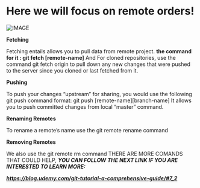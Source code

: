 # Here we will focus on remote orders!

 ![IMAGE](https://www.nobledesktop.com/image/gitresources/git-branches-merge.png)

**Fetching** 

Fetching entails allows you to pull data from remote project. **the command for it : git fetch [remote-name]** And For cloned repositories, use the command git fetch origin to pull down any new changes that were pushed to the server since you cloned or last fetched from it.

**Pushing**

To push your changes “upstream” for sharing, you would use the following git push command format: git push [remote-name][branch-name] It allows you to push committed changes from local “master” command.

**Renaming Remotes**

To rename a remote’s name use the git remote rename command

**Removing Remotes**

We also use the git remote rm command
 THERE ARE MORE COMANDS THAT COULD HELP, ***YOU CAN FOLLOW THE NEXT LINK IF YOU ARE INTERESTED TO LEARN MORE:***
 
 ***https://blog.udemy.com/git-tutorial-a-comprehensive-guide/#7_2***	


 

